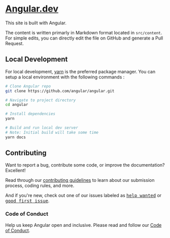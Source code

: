 # [Angular.dev](https://www.angular.dev)

This site is built with Angular.

The content is written primarly in Markdown format located in `src/content`. For simple edits, you can directly edit the file on GitHub and generate a Pull Request.

## Local Development

For local development, [yarn](https://yarnpkg.com/) is the preferred package manager. You can setup a local environment with the following commands
:

```bash
# Clone Angular repo
git clone https://github.com/angular/angular.git

# Navigate to project directory
cd angular

# Install dependencies
yarn

# Build and run local dev server
# Note: Initial build will take some time
yarn docs
```

## Contributing

Want to report a bug, contribute some code, or improve the documentation? Excellent!

Read through our [contributing guidelines](/CONTRIBUTING.md) to learn about our submission process, coding rules, and more.

And if you're new, check out one of our issues labeled as <kbd>[help wanted](https://github.com/angular/angular/labels/help%20wanted)</kbd> or <kbd>[good first issue](https://github.com/angular/angular/labels/good%20first%20issue)</kbd>.

### Code of Conduct

Help us keep Angular open and inclusive. Please read and follow our [Code of Conduct](CODE_OF_CONDUCT.md).
